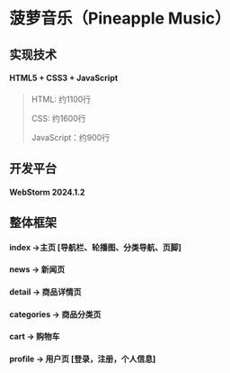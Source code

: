# 菠萝音乐（Pineapple Music）

## 实现技术

#### 	 	HTML5 + CSS3 + JavaScript

>HTML: 约1100行
>
>CSS: 约1600行
>
>JavaScript：约900行

## 开发平台

#### 		WebStorm 2024.1.2

## 整体框架

#### 		index ->主页	[导航栏、轮播图、分类导航、页脚]

#### 				news -> 新闻页

#### 				detail -> 商品详情页

#### 				categories -> 商品分类页

#### 				cart -> 购物车

#### 				profile -> 用户页	[登录，注册，个人信息]